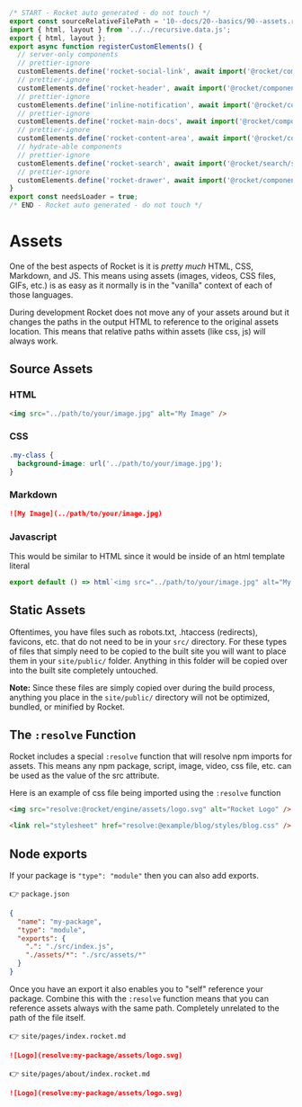 ```js server
/* START - Rocket auto generated - do not touch */
export const sourceRelativeFilePath = '10--docs/20--basics/90--assets.rocket.md';
import { html, layout } from '../../recursive.data.js';
export { html, layout };
export async function registerCustomElements() {
  // server-only components
  // prettier-ignore
  customElements.define('rocket-social-link', await import('@rocket/components/social-link.js').then(m => m.RocketSocialLink));
  // prettier-ignore
  customElements.define('rocket-header', await import('@rocket/components/header.js').then(m => m.RocketHeader));
  // prettier-ignore
  customElements.define('inline-notification', await import('@rocket/components/inline-notification.js').then(m => m.InlineNotification));
  // prettier-ignore
  customElements.define('rocket-main-docs', await import('@rocket/components/main-docs.js').then(m => m.RocketMainDocs));
  // prettier-ignore
  customElements.define('rocket-content-area', await import('@rocket/components/content-area.js').then(m => m.RocketContentArea));
  // hydrate-able components
  // prettier-ignore
  customElements.define('rocket-search', await import('@rocket/search/search.js').then(m => m.RocketSearch));
  // prettier-ignore
  customElements.define('rocket-drawer', await import('@rocket/components/drawer.js').then(m => m.RocketDrawer));
}
export const needsLoader = true;
/* END - Rocket auto generated - do not touch */
```

# Assets

One of the best aspects of Rocket is it is _pretty much_ HTML, CSS, Markdown, and JS. This means using assets (images, videos, CSS files, GIFs, etc.) is as easy as it normally is in the "vanilla" context of each of those languages.

<inline-notification>

During development Rocket does not move any of your assets around but it changes the paths in the output HTML to reference to the original assets location.
This means that relative paths within assets (like css, js) will always work.

</inline-notification>

## Source Assets

### HTML

```html
<img src="../path/to/your/image.jpg" alt="My Image" />
```

### CSS

```css
.my-class {
  background-image: url('../path/to/your/image.jpg');
}
```

### Markdown

```md
![My Image](../path/to/your/image.jpg)
```

### Javascript

This would be similar to HTML since it would be inside of an html template literal

```js
export default () => html`<img src="../path/to/your/image.jpg" alt="My Image" />`;
```

## Static Assets

Oftentimes, you have files such as robots.txt, .htaccess (redirects), favicons, etc. that do not need to be in your `src/` directory. For these types of files that simply need to be copied to the built site you will want to place them in your `site/public/` folder. Anything in this folder will be copied over into the built site completely untouched.

**Note:** Since these files are simply copied over during the build process, anything you place in the `site/public/` directory will not be optimized, bundled, or minified by Rocket.

## The `:resolve` Function

Rocket includes a special `:resolve` function that will resolve npm imports for assets.
This means any npm package, script, image, video, css file, etc. can be used as the value of the src attribute.

Here is an example of css file being imported using the `:resolve` function

```html
<img src="resolve:@rocket/engine/assets/logo.svg" alt="Rocket Logo" />

<link rel="stylesheet" href="resolve:@example/blog/styles/blog.css" />
```

## Node exports

If your package is `"type": "module"` then you can also add exports.

👉 `package.json`

```json
{
  "name": "my-package",
  "type": "module",
  "exports": {
    ".": "./src/index.js",
    "./assets/*": "./src/assets/*"
  }
}
```

Once you have an export it also enables you to "self" reference your package.
Combine this with the `:resolve` function means that you can reference assets always with the same path.
Completely unrelated to the path of the file itself.

👉 `site/pages/index.rocket.md`

```md
![Logo](resolve:my-package/assets/logo.svg)
```

👉 `site/pages/about/index.rocket.md`

```md
![Logo](resolve:my-package/assets/logo.svg)
```
